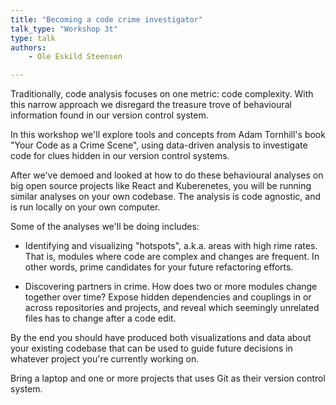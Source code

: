```yaml
---
title: "Becoming a code crime investigator"
talk_type: "Workshop 3t"
type: talk
authors:
    - Ole Eskild Steensen

---
```

Traditionally, code analysis focuses on one metric: code complexity. With this narrow approach we disregard the treasure trove of behavioural information found in our version control system. 

In this workshop we'll explore tools and concepts from Adam Tornhill's book "Your Code as a Crime Scene", using data-driven analysis to investigate code for clues hidden in our version control systems.
 
After we've demoed and looked at how to do these behavioural analyses on big open source projects like React and Kuberenetes, you will be running similar analyses on your own codebase. The analysis is code agnostic, and is run locally on your own computer.

Some of the analyses we'll be doing includes:
* Identifying and visualizing "hotspots", a.k.a. areas with high rime rates. That is, modules where code are complex and changes are frequent. In other words, prime candidates for your future refactoring efforts.

* Discovering partners in crime. How does two or more modules change together over time? Expose hidden dependencies and couplings in or across repositories and projects, and reveal which seemingly unrelated files has to change after a code edit.  

By the end you should have produced both visualizations and data about your existing codebase that can be used to guide future decisions in whatever project you're currently working on. 

Bring a laptop and one or more projects that uses Git as their version control system. 
